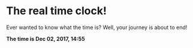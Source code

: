 # The real time clock!

Ever wanted to know what the time is? Well, your journey is about to end!

**The time is Dec 02, 2017, 14:55**